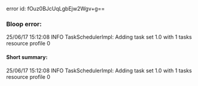 error id: fOuz0BJcUqLgbEjw2Wgv+g==
### Bloop error:

25/06/17 15:12:08 INFO TaskSchedulerImpl: Adding task set 1.0 with 1 tasks resource profile 0
#### Short summary: 

25/06/17 15:12:08 INFO TaskSchedulerImpl: Adding task set 1.0 with 1 tasks resource profile 0